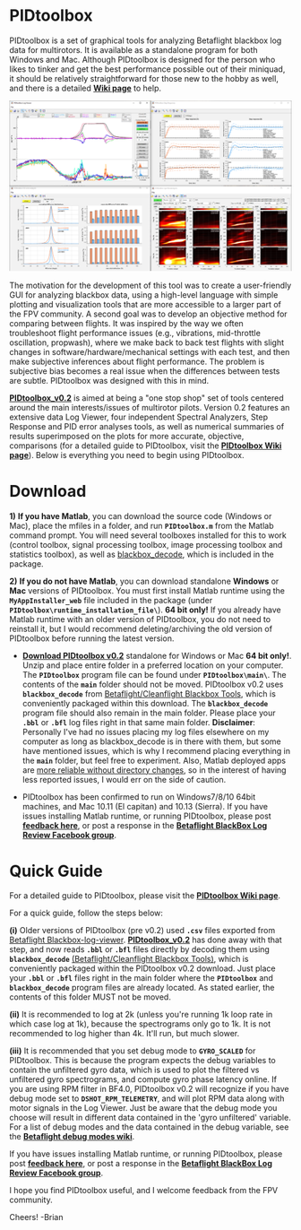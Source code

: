
# PIDtoolbox

PIDtoolbox is a set of graphical tools for analyzing Betaflight blackbox log data for multirotors. It is available as a standalone program for both Windows and Mac. Although PIDtoolbox is designed for the person who likes to tinker and get the best performance possible out of their miniquad, it should be relatively straightforward for those new to the hobby as well, and there is a detailed **<a href="https://github.com/bw1129/PIDtoolbox/wiki/PIDtoolbox-user-guide" target="blank">Wiki page</a>** to help.

![](images/PIDtoolbox_v0.2.png)

The motivation for the development of this tool was to create a user-friendly GUI for analyzing blackbox data, using a high-level language with simple plotting and visualization tools that are more accessible to a larger part of the FPV community. A second goal was to develop an objective method for comparing between flights. It was inspired by the way we often troubleshoot flight performance issues (e.g., vibrations, mid-throttle oscillation, propwash), where we make back to back test flights with slight changes in software/hardware/mechanical settings with each test, and then make subjective inferences about flight performance. The problem is subjective bias becomes a real issue when the differences between tests are subtle. PIDtoolbox was designed with this in mind.

**<a href="https://github.com/bw1129/PIDtoolbox/releases/tag/v0.2" target="blank">PIDtoolbox_v0.2</a>** is aimed at being a "one stop shop" set of tools centered around the main interests/issues of multirotor pilots. Version 0.2 features an extensive data Log Viewer, four independent Spectral Analyzers, Step Response and PID error analyses tools, as well as numerical summaries of results superimposed on the plots for more accurate, objective, comparisons (for a detailed guide to PIDtoolbox, visit the **<a href="https://github.com/bw1129/PIDtoolbox/wiki/PIDtoolbox-user-guide" target="blank">PIDtoolbox Wiki page</a>**). Below is everything you need to begin using PIDtoolbox.

# Download

**1)** **If you have Matlab**, you can download the source code (Windows or Mac), place the mfiles in a folder, and run **`PIDtoolbox.m`** from the Matlab command prompt. You will need several toolboxes installed for this to work (control toolbox, signal processing toolbox, image processing toolbox and statistics toolbox), as well as <a href="https://github.com/betaflight/blackbox-tools" target="blank">blackbox_decode</a>, which is included in the package.

**2)** **If you do not have Matlab**, you can download standalone **Windows** or **Mac** versions of PIDtoolbox. You must first install Matlab runtime using the **`MyAppInstaller_web`** file included in the package (under **`PIDtoolbox\runtime_installation_file\`**). **64 bit only!** If you already have Matlab runtime with an older version of PIDtoolbox, you do not need to reinstall it, but I would recommend deleting/archiving the old version of PIDtoolbox before running the latest version.

* **<a href="https://github.com/bw1129/PIDtoolbox/releases/tag/v0.2" target="blank">Download PIDtoolbox v0.2</a>** standalone for Windows or Mac **64 bit only!**. Unzip and place entire folder in a preferred location on your computer. The **`PIDtoolbox`** program file can be found under **`PIDtoolbox\main\`**. The contents of the **`main`** folder should not be moved. PIDtoolbox v0.2 uses **`blackbox_decode`** from <a href="https://github.com/betaflight/blackbox-tools" target="blank">Betaflight/Cleanflight Blackbox Tools</a>, which is conveniently packaged within this download. The **`blackbox_decode`** program file should also remain in the main folder. Please place your **`.bbl`** or **`.bfl`** log files right in that same main folder. **Disclaimer**: Personally I've had no issues placing my log files elsewhere on my computer as long as blackbox_decode is in there with them, but some have mentioned issues, which is why I recommend placing everything in the **`main`** folder, but feel free to experiment. Also, Matlab deployed apps are <a href="https://blogs.mathworks.com/loren/2008/08/11/path-management-in-deployed-applications/" target="blank">more reliable without directory changes</a>, so in the interest of having less reported issues, I would err on the side of caution.

* PIDtoolbox has been confirmed to run on Windows7/8/10 64bit machines, and Mac 10.11 (El capitan) and 10.13 (Sierra). If you have issues installing Matlab runtime, or running PIDtoolbox, please post **<a href="https://github.com/bw1129/PIDtoolbox/issues" target="blank">feedback here</a>**, or post a response in the **<a href="https://www.facebook.com/groups/291745494678694/?ref=bookmarks" target="blank">Betaflight BlackBox Log Review Facebook group</a>**.

# Quick Guide

For a detailed guide to PIDtoolbox, please visit the **<a href="https://github.com/bw1129/PIDtoolbox/wiki/PIDtoolbox-user-guide" target="blank">PIDtoolbox Wiki page</a>**.

For a quick guide, follow the steps below:

**(i)** Older versions of PIDtoolbox (pre v0.2) used **`.csv`** files exported from <a href="https://www.github.com/betaflight/blackbox-log-viewer/releases" target="blank">Betaflight Blackbox-log-viewer</a>. **<a href="https://github.com/bw1129/PIDtoolbox/releases/tag/v0.2" target="blank">PIDtoolbox_v0.2</a>** has done away with that step, and now reads **`.bbl`** or **`.bfl`** files directly by decoding them using **`blackbox_decode`** <a href="https://github.com/betaflight/blackbox-tools" target="blank">(Betaflight/Cleanflight Blackbox Tools)</a>, which is conveniently packaged within the PIDtoolbox v0.2 download. Just place your **`.bbl`** or **`.bfl`** files right in the main folder where the **`PIDtoolbox`** and **`blackbox_decode`** program files are already located. As stated earlier, the contents of this folder MUST not be moved.

**(ii)** It is recommended to log at 2k (unless you're running 1k loop rate in which case log at 1k), because the spectrograms only go to 1k. It is not recommended to log higher than 4k. It'll run, but much slower.

**(iii)** It is recommended that you set debug mode to **`GYRO_SCALED`** for PIDtoolbox. This is because the program expects the debug variables to contain the unfiltered gyro data, which is used to plot the filtered vs unfiltered gyro spectrograms, and compute gyro phase latency online. If you are using RPM filter in BF4.0, PIDtoolbox v0.2 will recognize if you have debug mode set to **`DSHOT_RPM_TELEMETRY`**, and will plot RPM data along with motor signals in the Log Viewer. Just be aware that the debug mode you choose will result in different data contained in the 'gyro unfiltered' variable. For a list of debug modes and the data contained in the debug variable, see the **<a href="https://github.com/betaflight/betaflight/wiki/Debug-Modes" target="blank">Betaflight debug modes wiki</a>**.

If you have issues installing Matlab runtime, or running PIDtoolbox, please post **<a href="https://github.com/bw1129/PIDtoolbox/issues" target="blank">feedback here</a>**, or post a response in the **<a href="https://www.facebook.com/groups/291745494678694/?ref=bookmarks" target="blank">Betaflight BlackBox Log Review Facebook group</a>**.

 I hope you find PIDtoolbox useful, and I welcome feedback from the FPV community.

Cheers! -Brian
